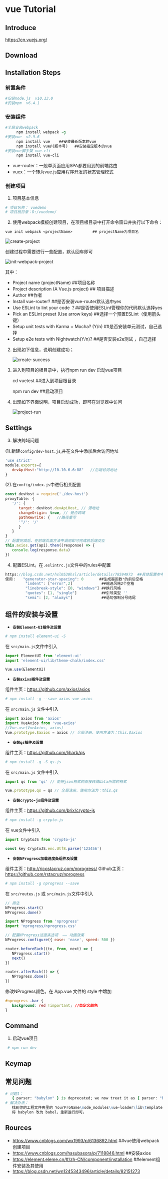 # vue  Tutorial

## Introduce

https://cn.vuejs.org/
## Download

## Installation Steps

### 前置条件
```tcl
#安装node.js  v10.13.0
#安装npm  v6.4.1
```
### 安装组件
```tcl
#全局安装webpack  
     npm install webpack -g
#安装vue  v2.9.6
     npm install vue    ##安装最新版本的vue
     npm install vue@(版本号)   ##安装指定版本的vue
#安装vue脚手架 vue-cli
     npm install vue-cli  
```

- vue-router：一般单页面应用SPA都要用到的前端路由
- vuex：一个转为vue.js应用程序开发的状态管理模式

 ### 创建项目
 1. 项目基本信息
 ```tcl
# 项目名称： vuedemo
# 项目根目录：D:/vuedemo/
 ```

2. 使用webpack模板创建项目，在项目根目录中打开命令窗口并执行以下命令：
```tcl
vue init webpack <projectName>         ## projectName为项目名
```     
   ![create-project](../image/vue-1.png)
   
   创建过程中需要进行一些配置，默认回车即可
   
   ![init-webpack-project](../image/vue-2.png)
   
   其中：
   - Project name (projectName)     ##项目名称
   - Project description (A Vue.js project) ## 项目描述
   - Author ##作者
   - Install vue-router?            ##是否安装vue-router默认选中yes
   - Use ESLint to lint your code ？##是否使用ESLint管理你的代码默认选择yes
   - Pick an ESLint preset (Use arrow keys) ##选择一个预置ESLint（使用箭头键）
   - Setup unit tests with Karma + Mocha? (Y/n) ##是否安装单元测试，自己选择
   - Setup e2e tests with Nightwatch(Y/n)? ##是否安装e2e测试 ，自己选择
           
   2. 出现如下信息，说明创建成功；
   
      ![create-success](../image/vue-3.png)
     
   3. 进入到项目的根目录中，执行npm run dev 启动vue项目
   
      cd vuetest                            ##进入到项目根目录
     
      npm run dev                           ##启动项目
     
   4. 出现如下界面说明，项目启动成功，即可在浏览器中访问
   
      ![project-run](../image/vue-4.png)


## Settings
3. 解决跨域问题

(1).新建`config/dev-host.js`,并在文件中添加后台访问地址
```js
'use strict'
module.exports={
   devApiHost:"http://10.10.6.6:88"   //后端访问地址
}
```          
(2).在`config/index.js`中进行相关配置
```js    
const devHost = require('./dev-host')
proxyTable: {
   '/': {
      target: devHost.devApiHost, // 源地址
      changeOrigin: true, // 是否跨域
      pathRewrite: {   //路径重写
      '^/': '/'
      }
   }
}
// 配置完成后，在前端页面方法中调用即可完成前后端交互
this.axios.get(api).then((response) => {
   console.log(response.data)
})
```      
4. 配置ESLint。在`.eslintrc.js`文件中的rules中配置
```js    
https://blog.csdn.net/hsl0530hsl/article/details/78594973  ##具体配置参考
使用：   "generator-star-spacing": 0       ##生成器函数*的前后空格
         "indent": ["error",2]             ##缩进风格2个空格
         "linebreak-style": [0, "windows"] ##换行风格
         "quotes": [1, "single"]           ##引号类型 ''
         "semi": [2, "always"]             ##语句强制分号结尾
```

## 组件的安装与设置
- **`安装Element-UI插件及设置`**

```tcl
# npm install element-ui -S
```
在 `src/main.js`文件中引入
```javascript
import ElementUI from 'element-ui'
import 'element-ui/lib/theme-chalk/index.css'

Vue.use(ElementUI)
```
- **`安装axios插件及设置`**

组件主页：https://github.com/axios/axios
```tcl
# npm install -g --save axios vue-axios 
```
在 `src/main.js` 文件中引入
```javascript
import axios from 'axios'
import VueAxios from 'vue-axios'
//Vue.use(VueAxios, axios)
Vue.prototype.$axios = axios // 全局注册，使用方法为：this.$axios
```
- **`安装qs插件及设置`**

组件主页：https://github.com/ljharb/qs
```tcl
# npm install -g -S qs.js
```
在 `src/main.js` 文件中引入
```JavaScript
import qs from 'qs' // 能把json格式的直接转成data所需的格式

Vue.prototype.qs = qs // 全局注册，使用方法为：this.qs
```
- **`安装crypto-js组件及设置`**

组件主页：https://github.com/brix/crypto-js
```tcl
# npm install -g crypto-js
```
在 vue文件中引入
```js
import CryptoJS from 'crypto-js'

const key CryptoJS.enc.Utf8.parse('123456')
```
- **`安装NProgress加载进度条组件及设置`**

组件主页：http://ricostacruz.com/nprogress/     Github主页：https://github.com/rstacruz/nprogress
```tcl
# npm install -g nprogress --save
```
在 `src/routes.js` 或 `src/main.js`文件中引入
```js
// 用法
NProgress.start()
NProgress.done()

import NProgress from 'nprogress'
import 'nprogress/nprogress.css'

// 配置NProgress进度条选项  —— 动画效果
NProgress.configure({ ease: 'ease', speed: 500 })

router.beforeEach((to, from, next) => {
   NProgress.start()
   next()
})

router.afterEach(() => {
   NProgress.done()
})
```
修改NProgress颜色。在 App.vue 文件的 style 中增加
```css
#nprogress .bar {
   background: red !important; //自定义颜色
}
```

## Command 
1. 启动vue项目
```tcl
 # npm run dev
 ```
## Keymap

## 常见问题
```tcl
# 问题1：
   { parser: "babylon" } is deprecated; we now treat it as { parser: "babel" }.
# 解决办法：
   找到你的工程文件夹里的 YourProName\node_modules\vue-loader\lib\template-compiler\index.js 文件
   将 babylon 改为 babel，重新运行即可。
```     
## Rources
+  https://www.cnblogs.com/wx1993/p/6136892.html             ##vue使用webpack创建项目
+  https://www.cnblogs.com/hasubasora/p/7118846.html         ##安装axios
+  https://element.eleme.cn/#/zh-CN/component/installation   ##element组件安装及其使用
+  https://blog.csdn.net/wn1245343496/article/details/82151273


